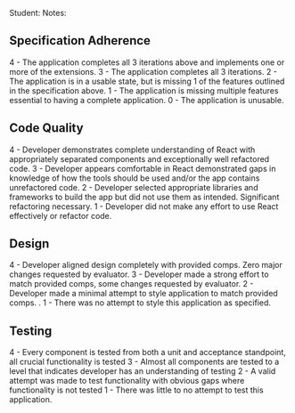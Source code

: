Student:
Notes:

## Specification Adherence

4 - The application completes all 3 iterations above and implements one or more of the extensions.
3 - The application completes all 3 iterations.
2 - The application is in a usable state, but is missing 1 of the features outlined in the specification above.
1 - The application is missing multiple features essential to having a complete application.
0 - The application is unusable.

## Code Quality

4 - Developer demonstrates complete understanding of React with appropriately separated components and exceptionally well refactored code.
3 - Developer appears comfortable in React demonstrated gaps in knowledge of how the tools should be used and/or the app contains unrefactored code.
2 - Developer selected appropriate libraries and frameworks to build the app but did not use them as intended. Significant refactoring necessary.
1 - Developer did not make any effort to use React effectively or refactor code.

## Design

4 - Developer aligned design completely with provided comps. Zero major changes requested by evaluator.
3 - Developer made a strong effort to match provided comps, some changes requested by evaluator.
2 - Developer made a minimal attempt to style application to match provided comps. .
1 - There was no attempt to style this application as specified.

## Testing

4 - Every component is tested from both a unit and acceptance standpoint, all crucial functionality is tested
3 - Almost all components are tested to a level that indicates developer has an understanding of testing
2 - A valid attempt was made to test functionality with obvious gaps where functionality is not tested
1 - There was little to no attempt to test this application.

